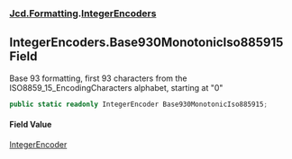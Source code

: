 ### [Jcd.Formatting](Jcd_Formatting.md 'Jcd.Formatting').[IntegerEncoders](Jcd_Formatting_IntegerEncoders.md 'Jcd.Formatting.IntegerEncoders')
## IntegerEncoders.Base930MonotonicIso885915 Field
Base 93 formatting, first 93 characters from the ISO8859_15_EncodingCharacters alphabet, starting at "0"  
```csharp
public static readonly IntegerEncoder Base930MonotonicIso885915;
```
#### Field Value
[IntegerEncoder](Jcd_Formatting_IntegerEncoder.md 'Jcd.Formatting.IntegerEncoder')
